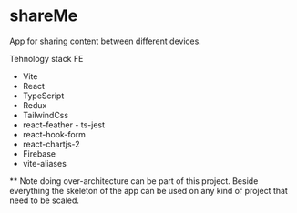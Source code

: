 # shareMe
App for sharing content between different devices.

Tehnology stack 
FE 
- Vite
- React
- TypeScript
- Redux
- TailwindCss
- react-feather
- ts-jest
- react-hook-form
- react-chartjs-2
- Firebase
- vite-aliases

** Note doing over-architecture can be part of this project. Beside everything the skeleton of the app can be used on any kind of project that need to be scaled.